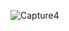 ![Capture4](https://user-images.githubusercontent.com/52213548/228989538-683c08f7-ab31-4528-a74a-bbcc858db76e.PNG)
